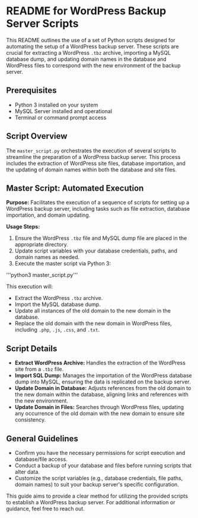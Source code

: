 # README for WordPress Backup Server Scripts

This README outlines the use of a set of Python scripts designed for automating the setup of a WordPress backup server. These scripts are crucial for extracting a WordPress `.tbz` archive, importing a MySQL database dump, and updating domain names in the database and WordPress files to correspond with the new environment of the backup server.

## Prerequisites

- Python 3 installed on your system
- MySQL Server installed and operational
- Terminal or command prompt access

## Script Overview

The `master_script.py` orchestrates the execution of several scripts to streamline the preparation of a WordPress backup server. This process includes the extraction of WordPress site files, database importation, and the updating of domain names within both the database and site files.

## Master Script: Automated Execution

**Purpose:** Facilitates the execution of a sequence of scripts for setting up a WordPress backup server, including tasks such as file extraction, database importation, and domain updating.

**Usage Steps:**
1. Ensure the WordPress `.tbz` file and MySQL dump file are placed in the appropriate directory.
2. Update script variables with your database credentials, paths, and domain names as needed.
3. Execute the master script via Python 3:

'''python3 master_script.py'''

This execution will:
- Extract the WordPress `.tbz` archive.
- Import the MySQL database dump.
- Update all instances of the old domain to the new domain in the database.
- Replace the old domain with the new domain in WordPress files, including `.php`, `.js`, `.css`, and `.txt`.

## Script Details

- **Extract WordPress Archive:** Handles the extraction of the WordPress site from a `.tbz` file.
- **Import SQL Dump:** Manages the importation of the WordPress database dump into MySQL, ensuring the data is replicated on the backup server.
- **Update Domain in Database:** Adjusts references from the old domain to the new domain within the database, aligning links and references with the new environment.
- **Update Domain in Files:** Searches through WordPress files, updating any occurrence of the old domain with the new domain to ensure site consistency.

## General Guidelines

- Confirm you have the necessary permissions for script execution and database/file access.
- Conduct a backup of your database and files before running scripts that alter data.
- Customize the script variables (e.g., database credentials, file paths, domain names) to suit your backup server's specific configuration.

This guide aims to provide a clear method for utilizing the provided scripts to establish a WordPress backup server. For additional information or guidance, feel free to reach out.
